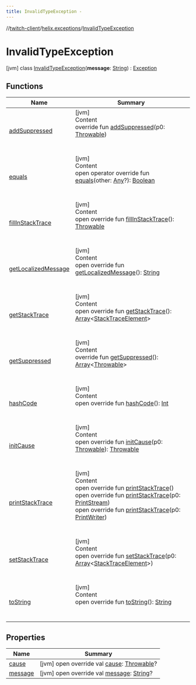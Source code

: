 ```yaml
---
title: InvalidTypeException -
---
```

//[twitch-client](../../index.md)/[helix.exceptions](../index.md)/[InvalidTypeException](index.md)



# InvalidTypeException  
 [jvm] class [InvalidTypeException](index.md)(**message**: [String](https://kotlinlang.org/api/latest/jvm/stdlib/kotlin/-string/index.html)) : [Exception](https://docs.oracle.com/javase/8/docs/api/java/lang/Exception.html)   


## Functions  
  
|  Name|  Summary| 
|---|---|
| [addSuppressed](https://kotlinlang.org/api/latest/jvm/stdlib/kotlin/-throwable/add-suppressed.html)| [jvm]  <br>Content  <br>override fun [addSuppressed](https://kotlinlang.org/api/latest/jvm/stdlib/kotlin/-throwable/add-suppressed.html)(p0: [Throwable](https://kotlinlang.org/api/latest/jvm/stdlib/kotlin/-throwable/index.html))  <br><br><br>
| [equals](https://kotlinlang.org/api/latest/jvm/stdlib/kotlin/-any/equals.html)| [jvm]  <br>Content  <br>open operator override fun [equals](https://kotlinlang.org/api/latest/jvm/stdlib/kotlin/-any/equals.html)(other: [Any](https://kotlinlang.org/api/latest/jvm/stdlib/kotlin/-any/index.html)?): [Boolean](https://kotlinlang.org/api/latest/jvm/stdlib/kotlin/-boolean/index.html)  <br><br><br>
| [fillInStackTrace](https://kotlinlang.org/api/latest/jvm/stdlib/kotlin/-throwable/fill-in-stack-trace.html)| [jvm]  <br>Content  <br>open override fun [fillInStackTrace](https://kotlinlang.org/api/latest/jvm/stdlib/kotlin/-throwable/fill-in-stack-trace.html)(): [Throwable](https://kotlinlang.org/api/latest/jvm/stdlib/kotlin/-throwable/index.html)  <br><br><br>
| [getLocalizedMessage](https://kotlinlang.org/api/latest/jvm/stdlib/kotlin/-throwable/get-localized-message.html)| [jvm]  <br>Content  <br>open override fun [getLocalizedMessage](https://kotlinlang.org/api/latest/jvm/stdlib/kotlin/-throwable/get-localized-message.html)(): [String](https://kotlinlang.org/api/latest/jvm/stdlib/kotlin/-string/index.html)  <br><br><br>
| [getStackTrace](https://kotlinlang.org/api/latest/jvm/stdlib/kotlin/-throwable/get-stack-trace.html)| [jvm]  <br>Content  <br>open override fun [getStackTrace](https://kotlinlang.org/api/latest/jvm/stdlib/kotlin/-throwable/get-stack-trace.html)(): [Array](https://kotlinlang.org/api/latest/jvm/stdlib/kotlin/-array/index.html)<[StackTraceElement](https://docs.oracle.com/javase/8/docs/api/java/lang/StackTraceElement.html)>  <br><br><br>
| [getSuppressed](https://kotlinlang.org/api/latest/jvm/stdlib/kotlin/-throwable/get-suppressed.html)| [jvm]  <br>Content  <br>override fun [getSuppressed](https://kotlinlang.org/api/latest/jvm/stdlib/kotlin/-throwable/get-suppressed.html)(): [Array](https://kotlinlang.org/api/latest/jvm/stdlib/kotlin/-array/index.html)<[Throwable](https://kotlinlang.org/api/latest/jvm/stdlib/kotlin/-throwable/index.html)>  <br><br><br>
| [hashCode](https://kotlinlang.org/api/latest/jvm/stdlib/kotlin/-any/hash-code.html)| [jvm]  <br>Content  <br>open override fun [hashCode](https://kotlinlang.org/api/latest/jvm/stdlib/kotlin/-any/hash-code.html)(): [Int](https://kotlinlang.org/api/latest/jvm/stdlib/kotlin/-int/index.html)  <br><br><br>
| [initCause](https://kotlinlang.org/api/latest/jvm/stdlib/kotlin/-throwable/init-cause.html)| [jvm]  <br>Content  <br>open override fun [initCause](https://kotlinlang.org/api/latest/jvm/stdlib/kotlin/-throwable/init-cause.html)(p0: [Throwable](https://kotlinlang.org/api/latest/jvm/stdlib/kotlin/-throwable/index.html)): [Throwable](https://kotlinlang.org/api/latest/jvm/stdlib/kotlin/-throwable/index.html)  <br><br><br>
| [printStackTrace](https://kotlinlang.org/api/latest/jvm/stdlib/kotlin/-throwable/print-stack-trace.html)| [jvm]  <br>Content  <br>open override fun [printStackTrace](https://kotlinlang.org/api/latest/jvm/stdlib/kotlin/-throwable/print-stack-trace.html)()  <br>open override fun [printStackTrace](https://kotlinlang.org/api/latest/jvm/stdlib/kotlin/-throwable/print-stack-trace.html)(p0: [PrintStream](https://docs.oracle.com/javase/8/docs/api/java/io/PrintStream.html))  <br>open override fun [printStackTrace](https://kotlinlang.org/api/latest/jvm/stdlib/kotlin/-throwable/print-stack-trace.html)(p0: [PrintWriter](https://docs.oracle.com/javase/8/docs/api/java/io/PrintWriter.html))  <br><br><br>
| [setStackTrace](https://kotlinlang.org/api/latest/jvm/stdlib/kotlin/-throwable/set-stack-trace.html)| [jvm]  <br>Content  <br>open override fun [setStackTrace](https://kotlinlang.org/api/latest/jvm/stdlib/kotlin/-throwable/set-stack-trace.html)(p0: [Array](https://kotlinlang.org/api/latest/jvm/stdlib/kotlin/-array/index.html)<[StackTraceElement](https://docs.oracle.com/javase/8/docs/api/java/lang/StackTraceElement.html)>)  <br><br><br>
| [toString](https://kotlinlang.org/api/latest/jvm/stdlib/kotlin/-any/to-string.html)| [jvm]  <br>Content  <br>open override fun [toString](https://kotlinlang.org/api/latest/jvm/stdlib/kotlin/-any/to-string.html)(): [String](https://kotlinlang.org/api/latest/jvm/stdlib/kotlin/-string/index.html)  <br><br><br>


## Properties  
  
|  Name|  Summary| 
|---|---|
| [cause](index.md#helix.exceptions/InvalidTypeException/cause/#/PointingToDeclaration/)|  [jvm] open override val [cause](index.md#helix.exceptions/InvalidTypeException/cause/#/PointingToDeclaration/): [Throwable](https://kotlinlang.org/api/latest/jvm/stdlib/kotlin/-throwable/index.html)?   <br>
| [message](index.md#helix.exceptions/InvalidTypeException/message/#/PointingToDeclaration/)|  [jvm] open override val [message](index.md#helix.exceptions/InvalidTypeException/message/#/PointingToDeclaration/): [String](https://kotlinlang.org/api/latest/jvm/stdlib/kotlin/-string/index.html)?   <br>

